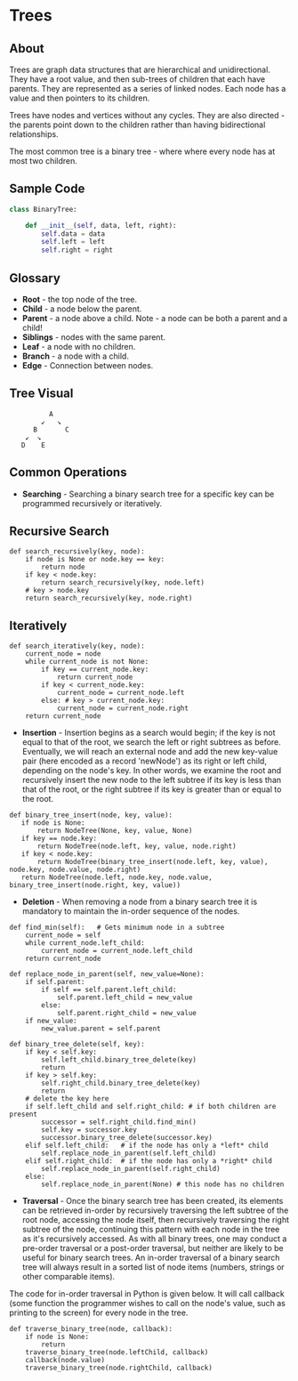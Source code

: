 # Trees

## About
Trees are graph data structures that are hierarchical and unidirectional. They have a root value, and then sub-trees of children that each have parents. They are represented as a series of linked nodes. Each node has a value and then pointers to its children.

Trees have nodes and vertices without any cycles. They are also directed - the parents point down to the children rather than having bidirectional relationships. 

The most common tree is a binary tree - where where every node has at most two children.

## Sample Code

```python
class BinaryTree:

    def __init__(self, data, left, right):
        self.data = data
        self.left = left
        self.right = right
```


## Glossary
* **Root** - the top node of the tree.
* **Child** - a node below the parent.
* **Parent** - a node above a child. Note - a node can be both a parent and a child!
* **Siblings** - nodes with the same parent.
* **Leaf** - a node with no children.
* **Branch** - a node with a child.
* **Edge** - Connection between nodes.


## Tree Visual
```
          A                     
        ↙   ↘              
      B       C                
    ↙  ↘
   D    E
```

## Common Operations
* **Searching** - Searching a binary search tree for a specific key can be programmed recursively or iteratively.

## Recursive Search

```
def search_recursively(key, node):
    if node is None or node.key == key:
        return node
    if key < node.key:
        return search_recursively(key, node.left)
    # key > node.key
    return search_recursively(key, node.right)
```

## Iteratively
```
def search_iteratively(key, node): 
    current_node = node
    while current_node is not None:
        if key == current_node.key:
            return current_node
        if key < current_node.key:
            current_node = current_node.left
        else: # key > current_node.key:
            current_node = current_node.right
    return current_node
```

* **Insertion** - Insertion begins as a search would begin; if the key is not equal to that of the root, we search the left or right subtrees as before. Eventually, we will reach an external node and add the new key-value pair (here encoded as a record 'newNode') as its right or left child, depending on the node's key. In other words, we examine the root and recursively insert the new node to the left subtree if its key is less than that of the root, or the right subtree if its key is greater than or equal to the root.

```
def binary_tree_insert(node, key, value):
   if node is None:
       return NodeTree(None, key, value, None)
   if key == node.key:
       return NodeTree(node.left, key, value, node.right)
   if key < node.key:
       return NodeTree(binary_tree_insert(node.left, key, value), node.key, node.value, node.right)
   return NodeTree(node.left, node.key, node.value, binary_tree_insert(node.right, key, value))
```

* **Deletion** - When removing a node from a binary search tree it is mandatory to maintain the in-order sequence of the nodes.

```
def find_min(self):   # Gets minimum node in a subtree
    current_node = self
    while current_node.left_child:
        current_node = current_node.left_child
    return current_node

def replace_node_in_parent(self, new_value=None):
    if self.parent:
        if self == self.parent.left_child:
            self.parent.left_child = new_value
        else:
            self.parent.right_child = new_value
    if new_value:
        new_value.parent = self.parent

def binary_tree_delete(self, key):
    if key < self.key:
        self.left_child.binary_tree_delete(key)
        return
    if key > self.key:
        self.right_child.binary_tree_delete(key)
        return
    # delete the key here
    if self.left_child and self.right_child: # if both children are present
        successor = self.right_child.find_min()
        self.key = successor.key
        successor.binary_tree_delete(successor.key)
    elif self.left_child:   # if the node has only a *left* child
        self.replace_node_in_parent(self.left_child)
    elif self.right_child:  # if the node has only a *right* child
        self.replace_node_in_parent(self.right_child)
    else:
        self.replace_node_in_parent(None) # this node has no children
```

* **Traversal** - Once the binary search tree has been created, its elements can be retrieved in-order by recursively traversing the left subtree of the root node, accessing the node itself, then recursively traversing the right subtree of the node, continuing this pattern with each node in the tree as it's recursively accessed. As with all binary trees, one may conduct a pre-order traversal or a post-order traversal, but neither are likely to be useful for binary search trees. An in-order traversal of a binary search tree will always result in a sorted list of node items (numbers, strings or other comparable items).

The code for in-order traversal in Python is given below. It will call callback (some function the programmer wishes to call on the node's value, such as printing to the screen) for every node in the tree.

```
def traverse_binary_tree(node, callback):
    if node is None:
        return
    traverse_binary_tree(node.leftChild, callback)
    callback(node.value)
    traverse_binary_tree(node.rightChild, callback)
```
